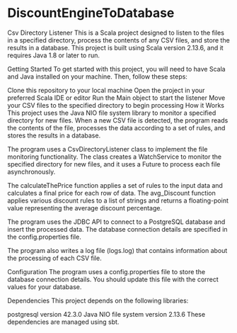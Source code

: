 # DiscountEngineToDatabase
Csv Directory Listener
This is a Scala project designed to listen to the files in a specified directory, process the contents of any CSV files, and store the results in a database. This project is built using Scala version 2.13.6, and it requires Java 1.8 or later to run.

Getting Started
To get started with this project, you will need to have Scala and Java installed on your machine. Then, follow these steps:

Clone this repository to your local machine
Open the project in your preferred Scala IDE or editor
Run the Main object to start the listener
Move your CSV files to the specified directory to begin processing
How it Works
This project uses the Java NIO file system library to monitor a specified directory for new files. When a new CSV file is detected, the program reads the contents of the file, processes the data according to a set of rules, and stores the results in a database.

The program uses a CsvDirectoryListener class to implement the file monitoring functionality. The class creates a WatchService to monitor the specified directory for new files, and it uses a Future to process each file asynchronously.

The calculateThePrice function applies a set of rules to the input data and calculates a final price for each row of data. The avg_Discount function applies various discount rules to a list of strings and returns a floating-point value representing the average discount percentage.

The program uses the JDBC API to connect to a PostgreSQL database and insert the processed data. The database connection details are specified in the config.properties file.

The program also writes a log file (logs.log) that contains information about the processing of each CSV file.

Configuration
The program uses a config.properties file to store the database connection details. You should update this file with the correct values for your database.

Dependencies
This project depends on the following libraries:

postgresql version 42.3.0
Java NIO file system version 2.13.6
These dependencies are managed using sbt.
